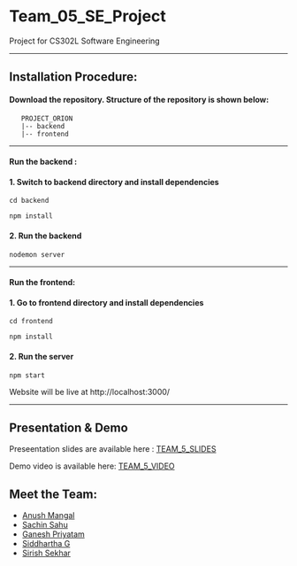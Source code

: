 # Team_05_SE_Project

Project for CS302L Software Engineering

---

## Installation Procedure:

#### Download the repository. Structure of the repository is shown below:

```
   PROJECT_ORION
   |-- backend
   |-- frontend
```

---

#### **Run the backend :**

#### 1. Switch to backend directory and install dependencies

```
cd backend

npm install
```

#### 2. Run the backend

```
nodemon server
```
---

#### **Run the frontend:**

#### 1. Go to frontend directory and install dependencies

```
cd frontend

npm install
```

#### 2. Run the server

```
npm start
```

Website will be live at http://localhost:3000/

---

## Presentation & Demo

Preseentation slides are available here : [TEAM_5_SLIDES](https://docs.google.com/presentation/d/1jSRZp-iUr1g7BPbUXBzdDAfRfSfGKZlzbpiaFv1GU7o/edit?usp=sharing)

Demo video is available here: [TEAM_5_VIDEO](https://youtu.be/nSvs_fCd2fY)

## Meet the Team:

- <a href = "https://github.com/ANUSHMANGAL01" >Anush Mangal </a>
- <a href = "https://github.com/SachinSahu431" >Sachin Sahu </a>
- <a href = "https://github.com/Ganesh-P03" >Ganesh Priyatam </a>
- <a href = "https://github.com/S1ddh4rthaG" >Siddhartha G </a>
- <a href = "https://github.com/sirish123" >Sirish Sekhar</a>
